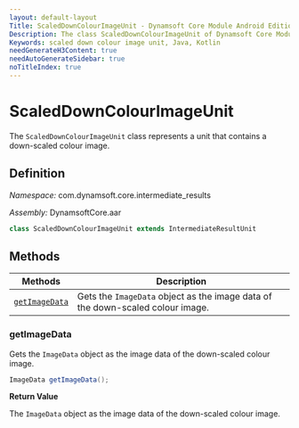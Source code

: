 ```yaml
---
layout: default-layout
Title: ScaledDownColourImageUnit - Dynamsoft Core Module Android Edition API Reference
Description: The class ScaledDownColourImageUnit of Dynamsoft Core Module represents a unit that contains a down-scaled colour image.
Keywords: scaled down colour image unit, Java, Kotlin
needGenerateH3Content: true
needAutoGenerateSidebar: true
noTitleIndex: true
---
```


# ScaledDownColourImageUnit

The `ScaledDownColourImageUnit` class represents a unit that contains a down-scaled colour image.

## Definition

*Namespace:* com.dynamsoft.core.intermediate_results

*Assembly:* DynamsoftCore.aar

```java
class ScaledDownColourImageUnit extends IntermediateResultUnit
```

## Methods

| Methods | Description |
| ------- | ----------- |
| [`getImageData`](#getimagedata) | Gets the `ImageData` object as the image data of the down-scaled colour image. |

### getImageData

Gets the `ImageData` object as the image data of the down-scaled colour image.

```java
ImageData getImageData();
```

**Return Value**

The `ImageData` object as the image data of the down-scaled colour image.

